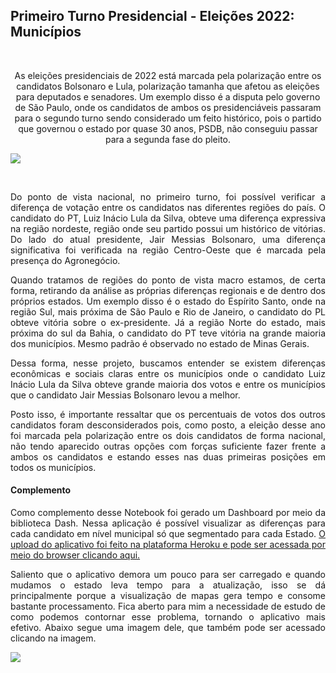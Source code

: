 ## Primeiro Turno Presidencial - Eleições 2022: Municípios
<br>
<p align="center">As eleições presidenciais de 2022 está marcada pela polarização entre os candidatos Bolsonaro e Lula, polarização tamanha que afetou as eleições para deputados e senadores. Um exemplo disso é a disputa pelo governo de São Paulo, onde os candidatos de ambos os presidenciáveis passaram para o segundo turno sendo considerado um feito histórico, pois o partido que governou o estado por quase 30 anos, PSDB, não conseguiu passar para a segunda fase do pleito.</p>
<p style="text-align: justify">
<img src="https://www.jornalopcao.com.br/wp-content/uploads/2022/09/lula-e-bolsonaro-30092021120156661-620x338.jpeg">
</p>
<br>
<div style="text-align: justify">
<p style="text-align: justify">Do ponto de vista nacional, no primeiro turno, foi possível verificar a diferença de votação entre os candidatos nas diferentes regiões do país. O candidato do PT, Luiz Inácio Lula da Silva, obteve uma diferença expressiva na região nordeste, região onde seu partido possui um histórico de vitórias. Do lado do atual presidente, Jair Messias Bolsonaro, uma diferença significativa foi verificada na região Centro-Oeste que é marcada pela presença do Agronegócio.</p>
<p style="text-align: justify">Quando tratamos de regiões do ponto de vista macro estamos, de certa forma, retirando da análise as próprias diferenças regionais e de dentro dos próprios estados. Um exemplo disso é o estado do Espírito Santo, onde na região Sul, mais próxima de São Paulo e Rio de Janeiro, o candidato do PL obteve vitória sobre o ex-presidente. Já a região Norte do estado, mais próxima do sul da Bahia, o candidato do PT teve vitória na grande maioria dos municípios. Mesmo padrão é observado no estado de Minas Gerais.</p>
<p style="text-align: justify">Dessa forma, nesse projeto, buscamos entender se existem diferenças econômicas e sociais claras entre os municípios onde o candidato Luiz Inácio Lula da Silva obteve grande maioria dos votos e entre os municípios que o candidato Jair Messias Bolsonaro levou a melhor.</p>
<p style="text-align: justify">Posto isso, é importante ressaltar que os percentuais de votos dos outros candidatos foram desconsiderados pois, como posto, a eleição desse ano foi marcada pela polarização entre os dois candidatos de forma nacional, não tendo aparecido outras opções com forças suficiente fazer frente a ambos os candidatos e estando esses nas duas primeiras posições em todos os municípios.</p>
</div>

#### Complemento
<p style="text-align: justify">Como complemento desse Notebook foi gerado um Dashboard por meio da biblioteca Dash. Nessa aplicação é possível visualizar as diferenças para cada candidato em nível municipal só que segmentado para cada Estado. <a href="https://pancake-sidecar-stumbling-ks7z.herokuapp.com/">O upload do aplicativo foi feito na plataforma Heroku e pode ser acessada por meio do browser clicando aqui.</a></p>
<p style="text-align: justify">Saliento que o aplicativo demora um pouco para ser carregado e quando mudamos o estado leva tempo para a atualização, isso se dá principalmente porque a visualização de mapas gera tempo e consome bastante processamento. Fica aberto para mim a necessidade de estudo de como podemos contornar esse problema, tornando o aplicativo mais efetivo. Abaixo segue uma imagem dele, que também pode ser acessado clicando na imagem.</p>
<a target="_blank" href="https://pancake-sidecar-stumbling-ks7z.herokuapp.com/"><img src="https://i.ibb.co/PgS7FB3/Captura-da-Web-18-10-2022-235425-pancake-sidecar-stumbling-ks7z-herokuapp-com.jpg"></a>
